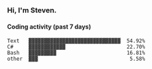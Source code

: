 ### Hi, I'm Steven.

#### Coding activity (past 7 days)
```
Text   ▓▓▓▓▓▓▓▓▓▓▓▓▓▓▓▓▓▓▓▓▓▓▓▓▓▓▓▓▓▓  54.92%
C#     ▓▓▓▓▓▓▓▓▓▓▓▓                    22.70%
Bash   ▓▓▓▓▓▓▓▓▓                       16.81%
other  ▓▓▓                              5.58%
```
